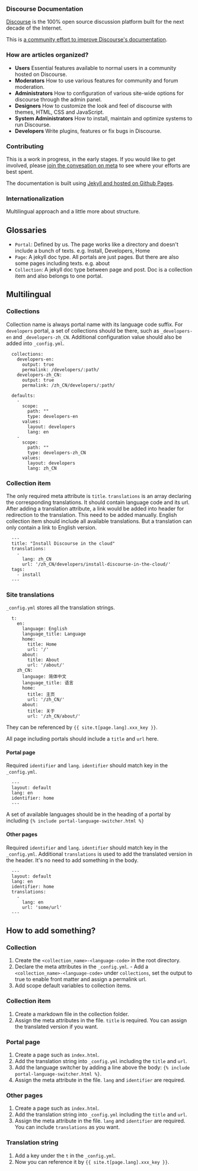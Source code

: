### Discourse Documentation

[Discourse](http://www.discourse.org) is the 100% open source discussion platform built for the next decade of the Internet.

This is [a community effort to improve Discourse's documentation](https://meta.discourse.org/t/a-community-effort-to-improve-discourses-documentation/29129).

### How are articles organized?

- **Users**
  Essential features available to normal users in a community hosted on Discourse.
- **Moderators**
  How to use various features for community and forum moderation.
- **Administrators**
  How to configuration of various site-wide options for discourse through the admin panel.
- **Designers**
  How to customize the look and feel of discourse with themes, HTML, CSS and JavaScript.
- **System Administrators**
  How to install, maintain and optimize systems to run Discourse.
- **Developers**
  Write plugins, features or fix bugs in Discourse.

### Contributing

  This is a work in progress, in the early stages.  If you would like to get involved, please [join the convesation on meta](https://meta.discourse.org/t/a-community-effort-to-improve-discourses-documentation/29129) to see where your efforts are best spent.

  The documentation is built using [Jekyll and hosted on Github Pages](https://help.github.com/articles/using-jekyll-with-pages/).


### Internationalization

  Multilingual approach and a little more about structure.


  ## Glossaries

  - `Portal`: Defined by us. The page works like a directory and doesn't include a bunch of texts. e.g. Install, Developers, Home
  - `Page`: A jekyll doc type. All portals are just pages. But there are also some pages including texts. e.g. about
  - `Collection`: A jekyll doc type between page and post. Doc is a collection item and also belongs to one portal.

  ## Multilingual

  ### Collections

  Collection name is always portal name with its language code suffix. For `developers` portal, a set of collections should be there, such as `_developers-en` and `_developers-zh_CN`. Additional configuration value should also be added into `_config.yml`.

      collections:
        developers-en:
          output: true
          permalink: /developers/:path/
        developers-zh_CN:
          output: true
          permalink: /zh_CN/developers/:path/

      defaults:
        -
          scope:
            path: ""
            type: developers-en
          values:
            layout: developers
            lang: en
        -
          scope:
            path: ""
            type: developers-zh_CN
          values:
            layout: developers
            lang: zh_CN

  ### Collection item

  The only required meta attribute is `title`.
  `translations` is an array declaring the corresponding translations. It should contain language code and its url. After adding a translation attribute, a link would be added into header for redirection to the translation. This need to be added manually.
  English collection item should include all available translations. But a translation can only contain a link to English version.

      ---
      title: "Install Discourse in the cloud"
      translations:
        -
          lang: zh_CN
          url: '/zh_CN/developers/install-discourse-in-the-cloud/'
      tags:
        - install
      ---

  ### Site translations

  `_config.yml` stores all the translation strings.

      t:
        en:
          language: English
          language_title: Language
          home:
            title: Home
            url: '/'
          about:
            title: About
            url: '/about/'
        zh_CN:
          language: 简体中文
          language_title: 语言
          home:
            title: 主页
            url: '/zh_CN/'
          about:
            title: 关于
            url: '/zh_CN/about/'

  They can be referenced by `{{ site.t[page.lang].xxx_key }}`.

  All page including portals should include a `title` and `url` here.

  #### Portal page

  Required `identifier` and `lang`. `identifier` should match key in the `_config.yml`.

      ---
      layout: default
      lang: en
      identifier: home
      ---

  A set of available languages should be in the heading of a portal by including `{% include portal-language-switcher.html %}`

  #### Other pages

  Required `identifier` and `lang`. `identifier` should match key in the `_config.yml`. Additional `translations` is used to add the translated version in the header. It's no need to add something in the body.

      ---
      layout: default
      lang: en
      identifier: home
      translations:
        -
          lang: en
          url: 'some/url'
      ---

  ## How to add something?

  ### Collection

  1. Create the `<collection_name>-<language-code>` in the root directory.
  2. Declare the meta attributes in the `_config.yml`.
    - Add a `<collection_name>-<language-code>` under `collections`, set the output to true to enable front matter and assign a permalink url.
  3. Add scope default variables to collection items.

  ### Collection item

  1. Create a markdown file in the collection folder.
  2. Assign the meta attributes in the file. `title` is required. You can assign the translated version if you want.

  ### Portal page

  1. Create a page such as `index.html`.
  2. Add the translation string into `_config.yml` including the `title` and `url`.
  3. Add the language switcher by adding a line above the body: `{% include portal-language-switcher.html %}`.
  4. Assign the meta attribute in the file. `lang` and `identifier` are required.

  ### Other pages

  1. Create a page such as `index.html`.
  2. Add the translation string into `_config.yml` including the `title` and `url`.
  3. Assign the meta attribute in the file. `lang` and `identifier` are required. You can include `translations` as you want.

  ### Translation string

  1. Add a key under the `t` in the `_config.yml`.
  2. Now you can reference it by `{{ site.t[page.lang].xxx_key }}`.
